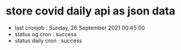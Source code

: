 # store covid daily api as json data

- last cronjob : Sunday, 26 September 2021 00:45:00
- status og cron : success
- status daily cron : success
      
      